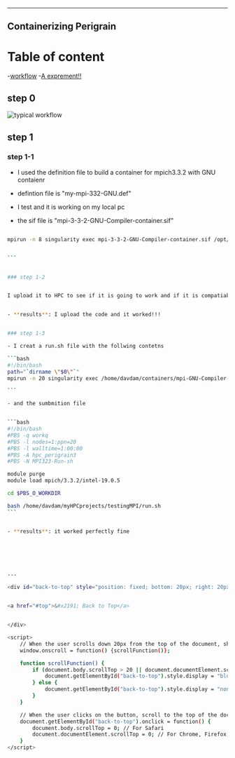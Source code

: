 <span id="top"></span>


---
Containerizing Perigrain
---

<!--

to run the md file and see the changes live

ls  selfTuroring.md | entr pandoc /_ -s -o selfTuroring.html --css pandoc.css

-->


# Table of content

-[workflow](#step-0)
-[A exprement!!](#step-1)

## step 0

![typical workflow](images/workflow.png)


## step 1

### step 1-1  


- I used the definition file to build a container for mpich3.3.2 with GNU contaienr


- defintion file is "my-mpi-332-GNU.def"


- I test and it is working on my local pc

- the sif file is "mpi-3-3-2-GNU-Compiler-container.sif"


````bash 

mpirun -n 8 singularity exec mpi-3-3-2-GNU-Compiler-container.sif /opt/mpitest


```


### step 1-2


I upload it to HPC to see if it is going to work and if it is compatiable with the LSU HPC or not!!


- **results**: I upload the code and it worked!!!


### step 1-3 

- I creat a run.sh file with the follwing contetns

```bash 
#!/bin/bash
path="`dirname \"$0\"`"
mpirun -n 20 singularity exec /home/davdam/containers/mpi-GNU-Compiler-container.sif /opt/mpitest

```

- and the sumbmition file


```bash 
#!/bin/bash
#PBS -q workq
#PBS -l nodes=1:ppn=20
#PBS -l walltime=1:00:00
#PBS -A hpc_perigrain3
#PBS -N MPI323-Run-sh

module purge
module load mpich/3.3.2/intel-19.0.5

cd $PBS_O_WORKDIR

bash /home/davdam/myHPCprojects/testingMPI/run.sh
```


- **results**: it worked perfectly fine






---

<div id="back-to-top" style="position: fixed; bottom: 20px; right: 20px; display: none;">


<a href="#top">&#x2191; Back to Top</a>


</div>

<script>
    // When the user scrolls down 20px from the top of the document, show the button
    window.onscroll = function() {scrollFunction()};

    function scrollFunction() {
        if (document.body.scrollTop > 20 || document.documentElement.scrollTop > 20) {
            document.getElementById("back-to-top").style.display = "block";
        } else {
            document.getElementById("back-to-top").style.display = "none";
        }
    }

    // When the user clicks on the button, scroll to the top of the document
    document.getElementById("back-to-top").onclick = function() {
        document.body.scrollTop = 0; // For Safari
        document.documentElement.scrollTop = 0; // For Chrome, Firefox, IE and Opera
    }
</script>

